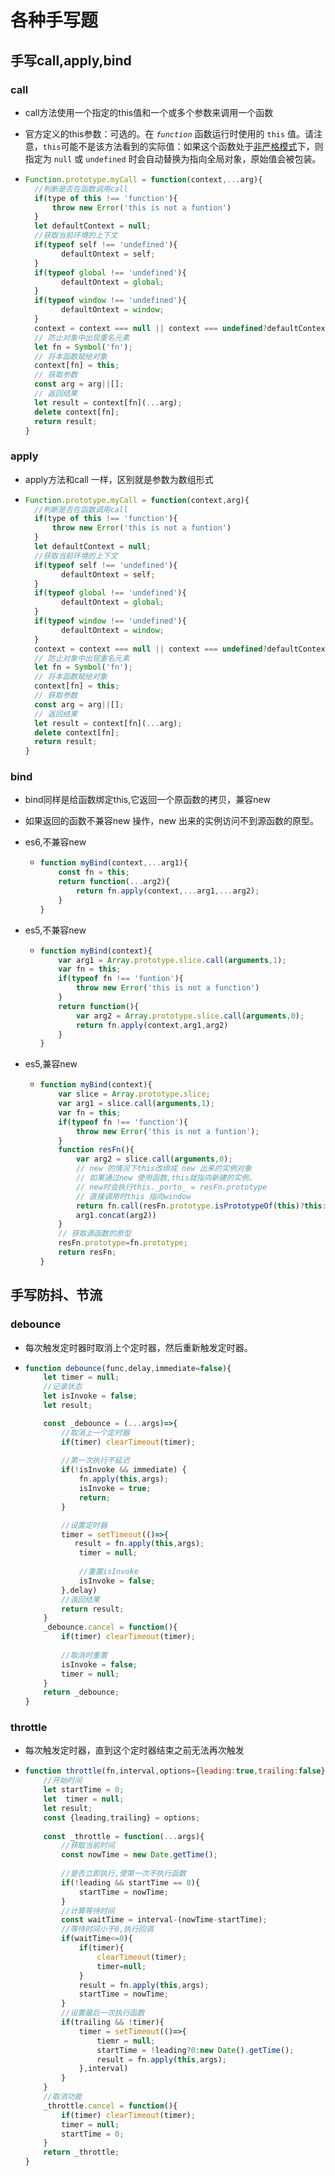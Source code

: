 # 各种手写题
## 手写call,apply,bind

### call

* call方法使用一个指定的this值和一个或多个参数来调用一个函数
* 官方定义的this参数：可选的。在 *`function`* 函数运行时使用的 `this` 值。请注意，`this`可能不是该方法看到的实际值：如果这个函数处于[非严格模式](https://developer.mozilla.org/zh-CN/docs/Web/JavaScript/Reference/Strict_mode)下，则指定为 `null` 或 `undefined` 时会自动替换为指向全局对象，原始值会被包装。

* ```javascript
  Function.prototype.myCall = function(context,...arg){
  	//判断是否在函数调用call
  	if(type of this !== 'function'){
  		throw new Error('this is not a funtion')
  	}
  	let defaultContext = null;
  	//获取当前环境的上下文
  	if(typeof self !== 'undefined'){
          defaultOntext = self;
  	}
  	if(typeof global !== 'undefined'){
          defaultOntext = global;
  	}
  	if(typeof window !== 'undefined'){
          defaultOntext = window;
  	}
  	context = context === null || context === undefined?defaultContext:new Object(context);
  	// 防止对象中出现重名元素
  	let fn = Symbol('fn');
  	// 将本函数赋给对象
  	context[fn] = this;
  	// 获取参数
  	const arg = arg||[];
  	// 返回结果
  	let result = context[fn](...arg);
  	delete context[fn];
  	return result;
  }
  ```

  

### apply

* apply方法和call 一样，区别就是参数为数组形式

* ```javascript
  Function.prototype.myCall = function(context,arg){
  	//判断是否在函数调用call
  	if(type of this !== 'function'){
  		throw new Error('this is not a funtion')
  	}
  	let defaultContext = null;
  	//获取当前环境的上下文
  	if(typeof self !== 'undefined'){
          defaultOntext = self;
  	}
  	if(typeof global !== 'undefined'){
          defaultOntext = global;
  	}
  	if(typeof window !== 'undefined'){
          defaultOntext = window;
  	}
  	context = context === null || context === undefined?defaultContext:new Object(context);
  	// 防止对象中出现重名元素
  	let fn = Symbol('fn');
  	// 将本函数赋给对象
  	context[fn] = this;
  	// 获取参数
  	const arg = arg||[];
  	// 返回结果
  	let result = context[fn](...arg);
  	delete context[fn];
  	return result;
  }
  ```

  

### bind

* bind同样是给函数绑定this,它返回一个原函数的拷贝，兼容new

* 如果返回的函数不兼容new 操作，new 出来的实例访问不到源函数的原型。

* es6,不兼容new

  * ```javascript
    function myBind(context,...arg1){
    	const fn = this;
    	return function(...arg2){
    		return fn.apply(context,...arg1,...arg2);
    	}
    }
    ```

* es5,不兼容new

  * ```javascript
    function myBind(context){
    	var arg1 = Array.prototype.slice.call(arguments,1);
    	var fn = this;
    	if(typeof fn !== 'funtion'){
    		throw new Error('this is not a function')
    	}
    	return function(){
    		var arg2 = Array.prototype.slice.call(arguments,0);
    		return fn.apply(context,arg1,arg2)
    	}
    }
    ```

* es5,兼容new

  * ```javascript
    function myBind(context){
    	var slice = Array.prototype.slice;
    	var arg1 = slice.call(arguments,1);
    	var fn = this;
    	if(typeof fn !== 'function'){
    		throw new Error('this is not a funtion');
    	}
    	function resFn(){
    		var arg2 = slice.call(arguments,0);
    		// new 的情况下this改绑成 new 出来的实例对象
            // 如果通过new 使用函数,this就指向新建的实例，
            // new时会执行this._porto_ = resFn.prototype
            // 直接调用时this 指向window
    		return fn.call(resFn.prototype.isPrototypeOf(this)?this:context,
    		arg1.concat(arg2))
    	}
        // 获取源函数的原型
    	resFn.prototype=fn.prototype;
    	return resFn;
    }
    ```

## 手写防抖、节流

### debounce

* 每次触发定时器时取消上个定时器，然后重新触发定时器。

* ```javascript
  function debounce(func,delay,immediate=false){
      let timer = null;
      //记录状态
      let isInvoke = false;
      let result;
  
      const _debounce = (...args)=>{
          //取消上一个定时器
          if(timer) clearTimeout(timer);
          
          //第一次执行不延迟
          if(!isInvoke && immediate) {
              fn.apply(this,args);
              isInvoke = true;
              return;
          }
  
          //设置定时器
          timer = setTimeout(()=>{
             result = fn.apply(this,args);
              timer = null;
              
              //重置isInvoke
              isInvoke = false;
          },delay)
          //返回结果
          return result;
      }
      _debounce.cancel = function(){
          if(timer) clearTimeout(timer);
          
          //取消时重置
          isInvoke = false;
          timer = null;
      }
      return _debounce;
  }
  ```

  

### throttle

* 每次触发定时器，直到这个定时器结束之前无法再次触发

* ```javascript
  function throttle(fn,interval,options={leading:true,trailing:false}){
      //开始时间
      let startTime = 0;
      let  timer = null;
      let result;
      const {leading,trailing} = options;
      
      const _throttle = function(...args){
          //获取当前时间
          const nowTime = new Date.getTime();
          
          //是否立即执行,使第一次不执行函数
          if(!leading && startTime == 0){
              startTime = nowTime;
          }
          //计算等待时间
          const waitTime = interval-(nowTime-startTime);
          //等待时间小于0,执行回调
          if(waitTime<=0){
              if(timer){
                  clearTimeout(timer);
                  timer=null;
              }
              result = fn.apply(this,args);
              startTime = nowTime;
          }
          //设置最后一次执行函数
          if(trailing && !timer){
              timer = setTimeout(()=>{
                  tiemr = null;
                  startTime = !leading?0:new Date().getTime();
                  result = fn.apply(this,args);
              },interval)
          }
      }
      //取消功能
      _throttle.cancel = function(){
          if(timer) clearTimeout(timer);
          timer = null;
          startTime = 0;
      }
      return _throttle;
  }
  ```

  
